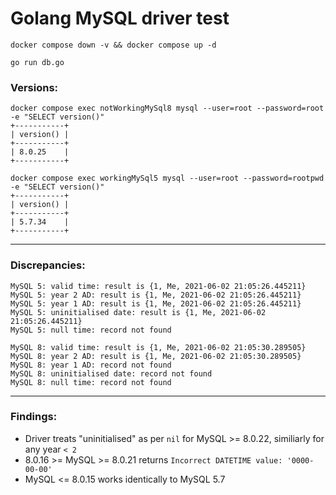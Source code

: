 # Golang MySQL driver test

```shell
docker compose down -v && docker compose up -d 

go run db.go 
```

### Versions:

    docker compose exec notWorkingMySql8 mysql --user=root --password=root -e "SELECT version()"
    +-----------+
    | version() |
    +-----------+
    | 8.0.25    |
    +-----------+

    docker compose exec workingMySql5 mysql --user=root --password=rootpwd -e "SELECT version()"
    +-----------+
    | version() |
    +-----------+
    | 5.7.34    |
    +-----------+

----
### Discrepancies:

```
MySQL 5: valid time: result is {1, Me, 2021-06-02 21:05:26.445211}
MySQL 5: year 2 AD: result is {1, Me, 2021-06-02 21:05:26.445211}
MySQL 5: year 1 AD: result is {1, Me, 2021-06-02 21:05:26.445211}
MySQL 5: uninitialised date: result is {1, Me, 2021-06-02 21:05:26.445211}
MySQL 5: null time: record not found

MySQL 8: valid time: result is {1, Me, 2021-06-02 21:05:30.289505}
MySQL 8: year 2 AD: result is {1, Me, 2021-06-02 21:05:30.289505}
MySQL 8: year 1 AD: record not found
MySQL 8: uninitialised date: record not found
MySQL 8: null time: record not found
```

----

### Findings:

* Driver treats "uninitialised" as per `nil` for MySQL >= 8.0.22, similiarly for any year `< 2`
* 8.0.16 >= MySQL >= 8.0.21 returns `Incorrect DATETIME value: '0000-00-00'`
* MySQL <= 8.0.15 works identically to MySQL 5.7
